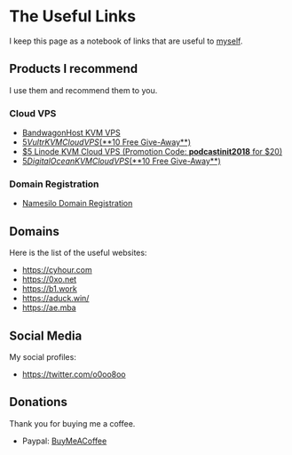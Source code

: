 # The Useful Links
I keep this page as a notebook of links that are useful to [myself](https://cyhour.com/).

## Products I recommend
I use them and recommend them to you.

### Cloud VPS
- [BandwagonHost KVM VPS](https://0xo.net/out/bwh1host)
- [$5 Vultr KVM Cloud VPS (**$10 Free Give-Away**)](https://cyhour.com/out/vultr)
- [$5 Linode KVM Cloud VPS (Promotion Code: **podcastinit2018** for $20)](https://cyhour.com/out/linode)
- [$5 DigitalOcean KVM Cloud VPS (**$10 Free Give-Away**)](https://vpsilo.com/out/digitalocean100)

### Domain Registration
- [Namesilo Domain Registration](https://cyhour.com/out/namesilo)


## Domains
Here is the list of the useful websites:
- https://cyhour.com
- https://0xo.net
- https://b1.work
- https://aduck.win/
- https://ae.mba

## Social Media
My social profiles:
- https://twitter.com/o0oo8oo

## Donations
Thank you for buying me a coffee.
- Paypal: [BuyMeACoffee](https://paypal.me/yzhijun?locale.x=zh_XC)
